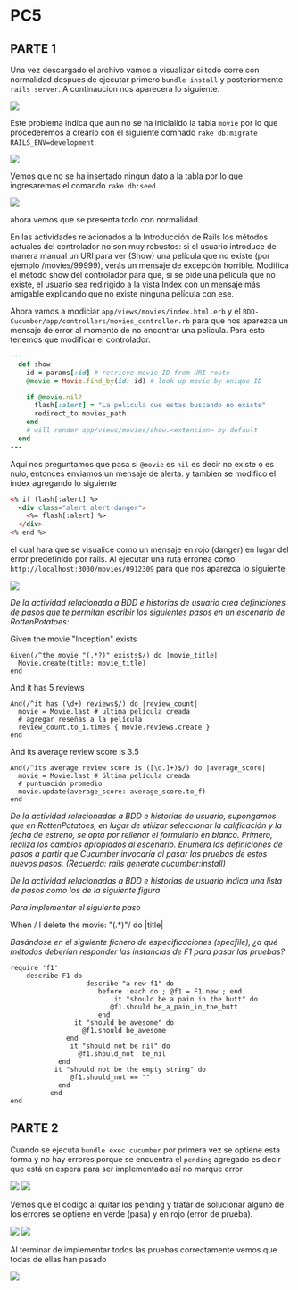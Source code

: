 # PC5
## PARTE 1
Una vez descargado el archivo vamos a visualizar si todo corre con normalidad despues de ejecutar primero `bundle install` y posteriormente `rails server`. A continaucion nos aparecera lo siguiente. 

![](https://github.com/Kinartb/PC5/blob/main/Imagenes/ini0.png)

Este problema indica que aun no se ha inicialido la tabla `movie` por lo que procederemos a crearlo con el siguiente comnado `rake db:migrate RAILS_ENV=development`.

![](https://github.com/Kinartb/PC5/blob/main/Imagenes/ini1.png)

Vemos que no se ha insertado ningun dato a la tabla por lo que ingresaremos el comando `rake db:seed`.

![](https://github.com/Kinartb/PC5/blob/main/Imagenes/ini3.png)

ahora vemos que se presenta todo con normalidad.

En las actividades relacionados a la Introducción de Rails los métodos actuales del controlador no son muy robustos: si el usuario introduce de manera manual un URI para ver (Show) una película que no existe (por ejemplo /movies/99999), verás un mensaje de excepción horrible. Modifica el método show del controlador para que, si se pide una película que no existe, el usuario sea redirigido a la vista Index con un mensaje más amigable explicando que no existe ninguna película con ese.

Ahora vamos a modiciar `app/views/movies/index.html.erb` y el `BDD-Cucumber/app/controllers/movies_controller.rb` para que nos aparezca un mensaje de error al momento de no encontrar una pelicula.
Para esto tenemos que modificar el controlador.

```ruby
---
  def show
    id = params[:id] # retrieve movie ID from URI route
    @movie = Movie.find_by(id: id) # look up movie by unique ID

    if @movie.nil?
      flash[:alert] = "La pelicula que estas buscando no existe"
      redirect_to movies_path
    end
    # will render app/views/movies/show.<extension> by default
  end
---
```
Aqui nos preguntamos que pasa si `@movie` es `nil` es decir no existe o es nulo, entonces enviamos un mensaje de alerta.
y tambien se modifico el index agregando lo siguiente

```html
<% if flash[:alert] %>
  <div class="alert alert-danger">
    <%= flash[:alert] %>
  </div>
<% end %>
```
el cual hara que se visualice como un mensaje en rojo (danger) en lugar del error predefinido por rails. Al ejecutar una ruta erronea como `http://localhost:3000/movies/0912309` para que nos aparezca lo siguiente

![](https://github.com/Kinartb/PC5/blob/main/Imagenes/ini4.png)

_De la actividad relacionada a BDD e historias de usuario crea definiciones de pasos que te permitan escribir los siguientes pasos en un escenario de RottenPotatoes:_

Given the movie "Inception" exists
```cucumber
Given(/^the movie "(.*?)" exists$/) do |movie_title|
  Movie.create(title: movie_title)
end
```
And it has 5 reviews
```cucumber
And(/^it has (\d+) reviews$/) do |review_count|
  movie = Movie.last # ultima película creada
  # agregar reseñas a la película
  review_count.to_i.times { movie.reviews.create }
end
```
And its average review score is 3.5
```cucumber
And(/^its average review score is ([\d.]+)$/) do |average_score|
  movie = Movie.last # última película creada
  # puntuación promedio
  movie.update(average_score: average_score.to_f)
end
```

_De la actividad relacionadas a BDD e historias de usuario, supongamos que en RottenPotatoes, en lugar de utilizar seleccionar la calificación y la fecha de estreno, se opta por rellenar el formulario en blanco. Primero, realiza los cambios apropiados al escenario. Enumera las definiciones de pasos a partir que Cucumber invocaría al pasar las pruebas de estos nuevos pasos. (Recuerda: rails generate cucumber:install)_

_De la actividad relacionadas a BDD e historias de usuario indica una lista de pasos como los de la siguiente figura_

_Para implementar el siguiente paso_

When / I delete the movie: "(.*)"/ do |title|

_Basándose en el siguiente fichero de especificaciones (specfile), ¿a qué métodos deberían responder las instancias de F1 para pasar las pruebas?_
```
require 'f1'
	describe F1 do
                   describe "a new f1" do
                      before :each do ; @f1 = F1.new ; end
                          it "should be a pain in the butt" do
                         @f1.should be_a_pain_in_the_butt
                      end
                it "should be awesome" do
                  @f1.should be_awesome
              end
               it "should not be nil" do
                 @f1.should_not  be_nil
            end
           it "should not be the empty string" do
               @f1.should_not == ""
            end
          end
end
```
## PARTE 2

Cuando se ejecuta `bundle exec cucumber` por primera vez se optiene esta forma y no hay errores porque se encuentra el `pending` agregado es decir que está en espera para ser implementado así no marque error

![](https://github.com/Kinartb/PC5/blob/main/Imagenes/bdd1.png)
![](https://github.com/Kinartb/PC5/blob/main/Imagenes/bdd2.png)

Vemos que el codigo al quitar los pending y tratar de solucionar alguno de los errores se optiene en verde (pasa) y en rojo (error de prueba).

![](https://github.com/Kinartb/PC5/blob/main/Imagenes/bdd3.png)
![](https://github.com/Kinartb/PC5/blob/main/Imagenes/bdd4.png)

Al terminar de implementar todos las pruebas correctamente vemos que todas de ellas han pasado

![](https://github.com/Kinartb/PC5/blob/main/Imagenes/bdd5.png)

